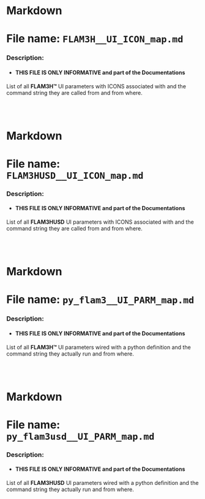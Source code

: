 # Markdown
# File name:    `FLAM3H__UI_ICON_map.md`
### Description:
- #### THIS FILE IS ONLY INFORMATIVE and part of the Documentations

List of all **FLAM3H™** UI parameters with ICONS associated with and the command string they are called from and from where.

<br>
<br>

# Markdown
# File name:    `FLAM3HUSD__UI_ICON_map.md`
### Description:
- #### THIS FILE IS ONLY INFORMATIVE and part of the Documentations

List of all **FLAM3HUSD** UI parameters with ICONS associated with and the command string they are called from and from where.

<br>
<br>

# Markdown
# File name:    `py_flam3__UI_PARM_map.md`
### Description:
- #### THIS FILE IS ONLY INFORMATIVE and part of the Documentations

List of all **FLAM3H™** UI parameters wired with a python definition and the command string they actually run and from where.

<br>
<br>

# Markdown
# File name:    `py_flam3usd__UI_PARM_map.md`
### Description:
- #### THIS FILE IS ONLY INFORMATIVE and part of the Documentations

List of all **FLAM3HUSD** UI parameters wired with a python definition and the command string they actually run and from where.